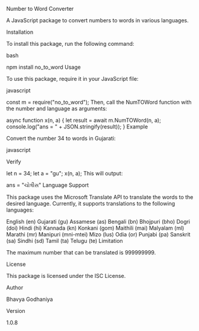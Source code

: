 Number to Word Converter

A JavaScript package to convert numbers to words in various languages.

Installation

To install this package, run the following command:

bash

npm install no_to_word
Usage

To use this package, require it in your JavaScript file:

javascript


const m = require("no_to_word");
Then, call the NumTOWord function with the number and language as arguments:


async function x(n, a) {
  let result = await m.NumTOWord(n, a);
  console.log("ans = " + JSON.stringify(result));
}
Example

Convert the number 34 to words in Gujarati:

javascript

Verify

let n = 34;
let a = "gu";
x(n, a);
This will output:

ans = "ચોત્રીસ"
Language Support

This package uses the Microsoft Translate API to translate the words to the desired language. Currently, it supports translations to the following languages:

English (en)
Gujarati (gu)
Assamese (as)
Bengali (bn)
Bhojpuri (bho)
Dogri (doi)
Hindi (hi)
Kannada (kn)
Konkani (gom)
Maithili (mai)
Malyalam (ml)
Marathi (mr)
Manipuri (mni-mtei)
Mizo (lus)
Odia (or)
Punjabi (pa)
Sanskrit (sa)
Sindhi (sd)
Tamil (ta)
Telugu (te)
Limitation

The maximum number that can be translated is 999999999.

License

This package is licensed under the ISC License.

Author

Bhavya Godhaniya

Version

1.0.8




